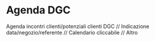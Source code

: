 # Agenda DGC

Agenda incontri clienti/potenziali clienti DGC //
Indicazione data/negozio/referente //
Calendario cliccabile //
Altro
